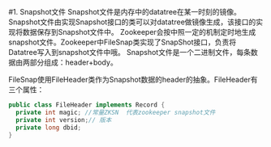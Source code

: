 #1. Snapshot文件
Snapshot文件是内存中的datatree在某一时刻的镜像。Snapshot文件由实现Snapshot接口的类可以对datatree做镜像生成，该接口的实现将数据保存到Snapshot文件中。
Zookeeper会按中照一定的机制定时地生成snapshot文件。Zookeeper中FileSnap类实现了SnapShot接口，负责将Datatree写入到snapshot文件中哦。
Snapshot文件是一个二进制文件，每条数据由两部分组成：header+body。

FileSnap使用FileHeader类作为Snapshot数据的header的抽象。FileHeader有三个属性：

```java
public class FileHeader implements Record {
  private int magic; //常量ZKSN  代表zookeeper snapshot文件
  private int version;// 版本
  private long dbid;
}
```

